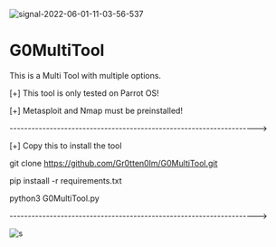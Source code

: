 
![signal-2022-06-01-11-03-56-537](https://user-images.githubusercontent.com/106630091/171415123-d6960cfe-b08b-4f14-bb87-72296c2d7903.jpg)





# G0MultiTool
This is a Multi Tool with multiple options.   

[+] This tool is only tested on Parrot OS!

[+] Metasploit and Nmap must be preinstalled!

-------------------------------------------------------------------->

[+] Copy this to install the tool


git clone https://github.com/Gr0tten0lm/G0MultiTool.git

pip instaall -r requirements.txt

python3 G0MultiTool.py

-------------------------------------------------------------------->

![s](https://user-images.githubusercontent.com/106630091/171294430-f976f8aa-06a7-4ce9-9fc6-15b7137c5179.png)

